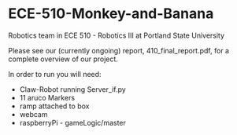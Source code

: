 # ECE-510-Monkey-and-Banana
Robotics team in ECE 510 - Robotics III at Portland State University

Please see our (currently ongoing) report, 410_final_report.pdf, for a complete overview of our project.

In order to run you will need:  
- Claw-Robot running Server_if.py  
- 11 aruco Markers
- ramp attached to box
- webcam
- raspberryPi - gameLogic/master
